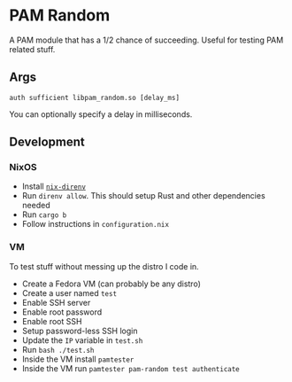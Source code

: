 # PAM Random
A PAM module that has a 1/2 chance of succeeding. Useful for testing PAM related stuff.

## Args
```
auth sufficient libpam_random.so [delay_ms]
```
You can optionally specify a delay in milliseconds.

## Development
### NixOS
- Install [`nix-direnv`](https://github.com/nix-community/nix-direnv)
- Run `direnv allow`. This should setup Rust and other dependencies needed
- Run `cargo b`
- Follow instructions in `configuration.nix`

### VM
To test stuff without messing up the distro I code in.
- Create a Fedora VM (can probably be any distro)
- Create a user named `test`
- Enable SSH server
- Enable root password
- Enable root SSH
- Setup password-less SSH login
- Update the `IP` variable in `test.sh`
- Run `bash ./test.sh`
- Inside the VM install `pamtester`
- Inside the VM run `pamtester pam-random test authenticate`
